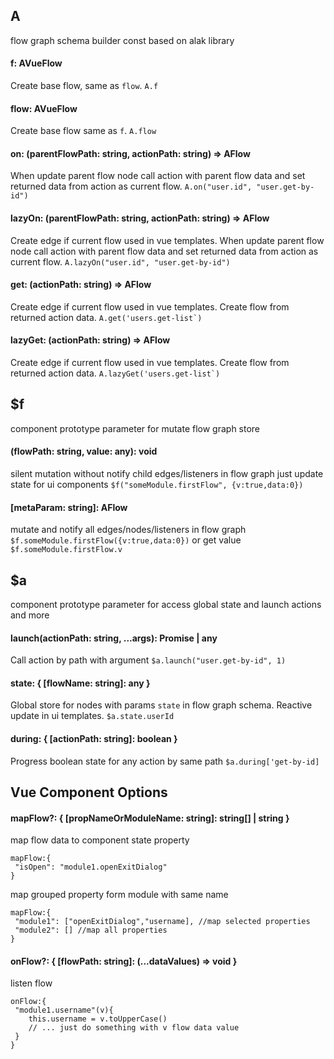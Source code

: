 ##  A
flow graph schema builder const based on alak library
####   f: AVueFlow 
 Create base flow, same as `flow`.
 ```A.f```
####   flow: AVueFlow 
 Create base flow same as `f`.
 ```A.flow```
####   on: (parentFlowPath: string, actionPath: string) => AFlow<any> 
 When update parent flow node call action with parent flow data and set returned data from action as current flow.
 ```A.on("user.id", "user.get-by-id")```
####   lazyOn: (parentFlowPath: string, actionPath: string) => AFlow<any> 
  Create edge if current flow used in vue templates. When update parent flow node call action with parent flow data and set returned data from action as current flow.
 ```A.lazyOn("user.id", "user.get-by-id")```
####   get: (actionPath: string) => AFlow<any> 
 Create edge if current flow used in vue templates. Create flow from returned action data.
 ```A.get('users.get-list`)```
####   lazyGet: (actionPath: string) => AFlow<any> 
 Create edge if current flow used in vue templates. Create flow from returned action data.
 ```A.lazyGet('users.get-list`)```
##  $f
 component prototype parameter for mutate flow graph store
####   (flowPath: string, value: any): void 
 silent mutation without notify child edges/listeners in flow graph
 just update state for ui components
 ```$f("someModule.firstFlow", {v:true,data:0})```
####   [metaParam: string]: AFlow<any> 
 mutate and notify all edges/nodes/listeners in flow graph
 ```$f.someModule.firstFlow({v:true,data:0})```
 or get value
 ```$f.someModule.firstFlow.v```
##  $a
 component prototype parameter for access global state and launch actions and more
####   launch(actionPath: string, ...args): Promise<any> | any 
 Call action by path with argument
 ```$a.launch("user.get-by-id", 1)```
####   state: { [flowName: string]: any } 
 Global store for nodes with params `state` in flow graph schema.
 Reactive update in ui templates.
 ```$a.state.userId```
####   during: { [actionPath: string]: boolean } 
 Progress boolean state for any action by same path
 ```$a.during['get-by-id]```
##  Vue Component Options

####     mapFlow?: { [propNameOrModuleName: string]: string[] | string } 
 map flow data to component state property
 ```
 mapFlow:{
  "isOpen": "module1.openExitDialog"
 }
 ```
 map grouped property form module with same name
 ```
 mapFlow:{
  "module1": ["openExitDialog","username], //map selected properties
  "module2": [] //map all properties
 }
 ```
####     onFlow?: { [flowPath: string]: (...dataValues) => void } 
 listen flow
 ```
 onFlow:{
  "module1.username"(v){
     this.username = v.toUpperCase()
     // ... just do something with v flow data value
  }
 }
 ```

